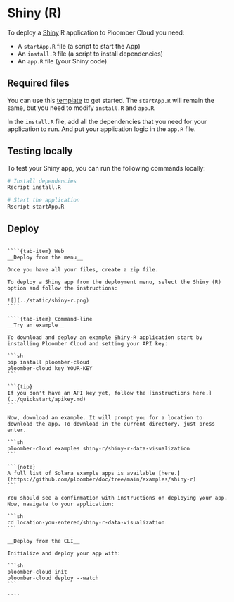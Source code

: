 # Shiny (R)

To deploy a [Shiny](https://shiny.posit.co/py/docs/overview.html) R application to Ploomber Cloud you need:

- A `startApp.R` file (a script to start the App)
- An `install.R` file (a script to install dependencies)
- An `app.R` file (your Shiny code)

## Required files

You can use this [template](https://github.com/ploomber/doc/blob/main/examples/shiny-r/shiny-r-data-visualization) to get started. The `startApp.R` will remain the same, but you need to modify `install.R` and `app.R`.

In the `install.R` file, add all the dependencies that you need for your application to run. And put your application logic in the `app.R` file.


## Testing locally

To test your Shiny app, you can run the following commands locally:

```sh
# Install dependencies
Rscript install.R

# Start the application
Rscript startApp.R
```

## Deploy

`````{tab-set}

````{tab-item} Web
__Deploy from the menu__

Once you have all your files, create a zip file.

To deploy a Shiny app from the deployment menu, select the Shiny (R) option and follow the instructions:

![](../static/shiny-r.png)
````

````{tab-item} Command-line
__Try an example__

To download and deploy an example Shiny-R application start by installing Ploomber Cloud and setting your API key:

```sh
pip install ploomber-cloud
ploomber-cloud key YOUR-KEY
```

```{tip}
If you don't have an API key yet, follow the [instructions here.](../quickstart/apikey.md)
```

Now, download an example. It will prompt you for a location to download the app. To download in the current directory, just press enter.

```sh
ploomber-cloud examples shiny-r/shiny-r-data-visualization
```

```{note}
A full list of Solara example apps is available [here.](https://github.com/ploomber/doc/tree/main/examples/shiny-r)
```

You should see a confirmation with instructions on deploying your app. Now, navigate to your application:

```sh
cd location-you-entered/shiny-r-data-visualization
```

__Deploy from the CLI__

Initialize and deploy your app with:

```sh
ploomber-cloud init
ploomber-cloud deploy --watch
```

````
`````